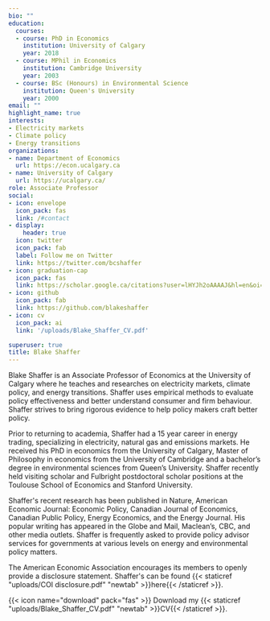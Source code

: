 ```yaml
---
bio: ""
education:
  courses:
  - course: PhD in Economics
    institution: University of Calgary
    year: 2018
  - course: MPhil in Economics
    institution: Cambridge University
    year: 2003
  - course: BSc (Honours) in Environmental Science
    institution: Queen's University
    year: 2000
email: ""
highlight_name: true
interests:
- Electricity markets
- Climate policy
- Energy transitions
organizations:
- name: Department of Economics
  url: https://econ.ucalgary.ca
- name: University of Calgary
  url: https://ucalgary.ca/
role: Associate Professor
social:
- icon: envelope
  icon_pack: fas
  link: /#contact
- display:
    header: true
  icon: twitter
  icon_pack: fab
  label: Follow me on Twitter
  link: https://twitter.com/bcshaffer
- icon: graduation-cap
  icon_pack: fas
  link: https://scholar.google.ca/citations?user=lHYJh2oAAAAJ&hl=en&oi=sra
- icon: github
  icon_pack: fab
  link: https://github.com/blakeshaffer
- icon: cv
  icon_pack: ai
  link: '/uploads/Blake_Shaffer_CV.pdf'

superuser: true
title: Blake Shaffer
---
```

Blake Shaffer is an Associate Professor of Economics at the University of Calgary where he teaches and researches on electricity markets, climate policy, and energy transitions. Shaffer uses empirical methods to evaluate policy effectiveness and better understand consumer and firm behaviour. Shaffer strives to bring rigorous evidence to help policy makers craft better policy.

Prior to returning to academia, Shaffer had a 15 year career in energy trading, specializing in electricity, natural gas and emissions markets. He received his PhD in economics from the University of Calgary, Master of Philosophy in economics from the University of Cambridge and a bachelor’s degree in environmental sciences from Queen’s University. Shaffer recently held visiting scholar and Fulbright postdoctoral scholar positions at the Toulouse School of Economics and Stanford University.

Shaffer's recent research has been published in Nature, American Economic Journal: Economic Policy, Canadian Journal of Economics, Canadian Public Policy, Energy Economics, and the Energy Journal. His popular writing has appeared in the Globe and Mail, Maclean’s, CBC, and other media outlets. Shaffer is frequently asked to provide policy advisor services for governments at various levels on energy and environmental policy matters.

The American Economic Association encourages its members to openly provide a disclosure statement. Shaffer's can be found {{< staticref "uploads/COI disclosure.pdf" "newtab" >}}here{{< /staticref >}}.


{{< icon name="download" pack="fas" >}} Download my {{< staticref "uploads/Blake_Shaffer_CV.pdf" "newtab" >}}CV{{< /staticref >}}.
